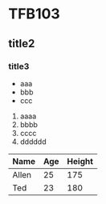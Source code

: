 # TFB103
## title2
### title3
- aaa
- bbb
- ccc

1. aaaa
2. bbbb
3. cccc
4. dddddd

Name|Age|Height
----|---|------
Allen|25|175
Ted|23|180
